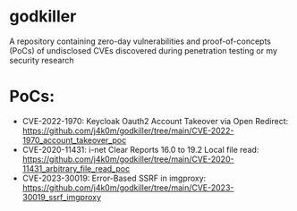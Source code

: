 # godkiller
A repository containing zero-day vulnerabilities and proof-of-concepts (PoCs) of undisclosed CVEs discovered during penetration testing or my security research


# PoCs:

- CVE-2022-1970: Keycloak Oauth2 Account Takeover via Open Redirect: https://github.com/j4k0m/godkiller/tree/main/CVE-2022-1970_account_takeover_poc
- CVE-2020-11431: i-net Clear Reports 16.0 to 19.2 Local file read: https://github.com/j4k0m/godkiller/tree/main/CVE-2020-11431_arbitrary_file_read_poc
- CVE-2023-30019: Error-Based SSRF in imgproxy: https://github.com/j4k0m/godkiller/tree/main/CVE-2023-30019_ssrf_imgproxy

